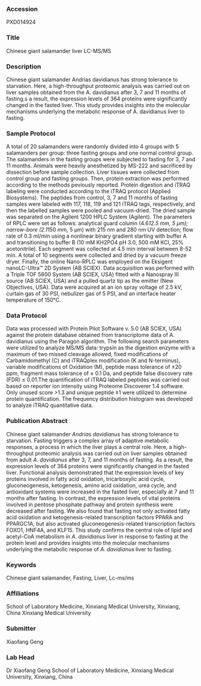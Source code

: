 ### Accession
PXD014924

### Title
Chinese giant salamander liver LC-MS/MS

### Description
Chinese giant salamander Andrias davidianus has strong tolerance to starvation. Here, a high-throughput proteomic analysis was carried out on liver samples obtained from the A. davidianus after 3, 7 and 11 months of fasting.s a result, the expression levels of 364 proteins were significantly changed in the fasted liver. This study provides insights into the molecular mechanisms underlying the metabolic response of A. davidianus liver to fasting.

### Sample Protocol
A total of 20 salamanders were randomly divided into 4 groups with 5 salamanders per group: three fasting groups and one normal control group. The salamanders in the fasting groups were subjected to fasting for 3, 7 and 11 months. Animals were heavily anesthetized by MS-222 and sacrificed by dissection before sample collection. Liver tissues were collected from control group and fasting groups. Then, protein extraction was performed according to the methods peviously reported. Protein digestion and iTRAQ labeling were conducted according to the iTRAQ protocol (Applied Biosystems). The peptides from control, 3, 7 and 11 months of fasting samples were labeled with 117, 118, 119 and 121 iTRAQ tags, respectively, and then the labelled samples were pooled and vacuum-dried. The dried sample was separated on the Agilent 1200 HPLC System (Agilent). The parameters of RPLC were set as follows: analytical guard column (4.6*12.5 mm, 5 μm); narrow-bore (2.1*150 mm, 5 μm) with 215 nm and 280 nm UV detection; flow rate of 0.3 ml/min using a nonlinear binary gradient starting with buffer A and transitioning to buffer B (10 mM KH2PO4 pH 3.0, 500 mM KCl, 25% acetonitrile). Each segment was collected at 4.5 min interval between 8-52 min. A total of 10 segments were collected and dried by a vacuum freeze dryer. Finally, the online Nano-RPLC was employed on the Eksigent nanoLC-Ultra™ 2D System (AB SCIEX). Data acquisition was performed with a Triple TOF 5600 System (AB SCIEX, USA) fitted with a Nanospray III source (AB SCIEX, USA) and a pulled quartz tip as the emitter (New Objectives, USA). Data were acquired at an ion spray voltage of 2.5 kV, curtain gas of 30 PSI, nebulizer gas of 5 PSI, and an interface heater temperature of 150°C.

### Data Protocol
Data was processed with Protein Pilot Software v. 5.0 (AB SCIEX, USA) against the protein database obtained from transcriptome data of A. davidianus using the Paragon algorithm. The following search parameters were utilized to analyze MS/MS data: trypsin as the digestion enzyme with a maximum of two missed cleavage allowed, fixed modifications of Carbamidomethyl (C) and iTRAQplex modification (K and N-terminus), variable modifications of Oxidation (M), peptide mass tolerance of ±20 ppm, fragment mass tolerance of ± 0.1 Da, and peptide false discovery rate (FDR) ≤ 0.01.The quantification of iTRAQ labeled peptides was carried out based on reporter ion intensity using Proteome Discoverer 1.4 software. Only unused score >1.3 and unique peptide ≥1 were utilized to determine protein quantification. The frequency distribution histogram was developed to analyze iTRAQ quantitative data.

### Publication Abstract
Chinese giant salamander <i>Andrias davidianus</i> has strong tolerance to starvation. Fasting triggers a complex array of adaptive metabolic responses, a process in which the liver plays a central role. Here, a high-throughput proteomic analysis was carried out on liver samples obtained from adult <i>A. davidianus</i> after 3, 7, and 11 months of fasting. As a result, the expression levels of 364 proteins were significantly changed in the fasted liver. Functional analysis demonstrated that the expression levels of key proteins involved in fatty acid oxidation, tricarboxylic acid cycle, gluconeogenesis, ketogenesis, amino acid oxidation, urea cycle, and antioxidant systems were increased in the fasted liver, especially at 7 and 11 months after fasting. In contrast, the expression levels of vital proteins involved in pentose phosphate pathway and protein synthesis were decreased after fasting. We also found that fasting not only activated fatty acid oxidation and ketogenesis-related transcription factors PPARA and PPARGC1A, but also activated gluconeogenesis-related transcription factors FOXO1, HNF4A, and KLF15. This study confirms the central role of lipid and acetyl-CoA metabolism in <i>A. davidianus</i> liver in response to fasting at the protein level and provides insights into the molecular mechanisms underlying the metabolic response of <i>A. davidianus</i> liver to fasting.

### Keywords
Chinese giant salamander, Fasting, Liver, Lc-ms/ms

### Affiliations
School of Laboratory Medicine, Xinxiang Medical University, Xinxiang, China
Xinxiang Medical University

### Submitter
Xiaofang Geng

### Lab Head
Dr Xiaofang Geng
School of Laboratory Medicine, Xinxiang Medical University, Xinxiang, China


